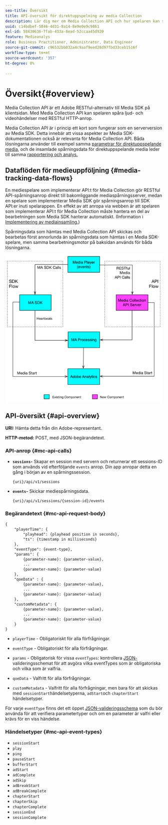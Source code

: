 ```yaml
---
seo-title: Översikt
title: API-översikt för direktuppspelning av media Collection
description: Lär dig mer om Media Collection API och hur spelaren kan spåra ljud- och videohändelser med RESTful HTTP-anrop.
uuid: c14bdbef-5846-4d31-8a14-8e9e0e9c9861
exl-id: 58430636-7fab-433a-8ead-52ccaa45d920
feature: Medieanalys
role: Business Practitioner, Administrator, Data Engineer
source-git-commit: c96532bb032a4c9aaf9eed28d97fbd33ceb1516f
workflow-type: tm+mt
source-wordcount: '357'
ht-degree: 0%

---
```


# Översikt{#overview}

Media Collection API är ett Adobe RESTful-alternativ till Media SDK på klientsidan. Med Media Collection API kan spelaren spåra ljud- och videohändelser med RESTful HTTP-anrop.

Media Collection API är i princip ett kort som fungerar som en serverversion av Media SDK. Detta innebär att vissa aspekter av Media SDK-dokumentationen också är relevanta för Media Collection API. Båda lösningarna använder till exempel samma [parametrar för direktuppspelande media](/help/metrics-and-metadata/audio-video-parameters.md), och de insamlade spårningsdata för direktuppspelande media leder till samma [rapportering och analys.](/help/media-reports/media-reports-enable.md)

## Dataflöden för medieuppföljning {#media-tracking-data-flows}

En mediespelare som implementerar API:t för Media Collection gör RESTful API-spårningsanrop direkt till bakomliggande mediaspårningsserver, medan en spelare som implementerar Media SDK gör spårningsanrop till SDK API:er inuti spelarappen. En effekt av att anropa via webben är att spelaren som implementerar API:t för Media Collection måste hantera en del av bearbetningen som Media SDK hanterar automatiskt. (Information i [Implementering av mediainsamling.](mc-api-impl/mc-api-quick-start.md))

Spårningsdata som hämtas med Media Collection API skickas och bearbetas först annorlunda än spårningsdata som hämtas i en Media SDK-spelare, men samma bearbetningsmotor på baksidan används för båda lösningarna.

![](assets/col_api_overview_simple.png)

## API-översikt {#api-overview}

**URI:** Hämta detta från din Adobe-representant.

**HTTP-metod:** POST, med JSON-begärandetext.

### API-anrop {#mc-api-calls}

* **`sessions`-** Skapar en session med servern och returnerar ett sessions-ID som används vid efterföljande  `events` anrop. Din app anropar detta en gång i början av en spårningssession.

   ```
   {uri}/api/v1/sessions
   ```

* **`events`-** Skickar mediespårningsdata.

   ```
   {uri}/api/v1/sessions/{session-id}/events
   ```

### Begärandetext {#mc-api-request-body}

```
{
    "playerTime": {
        "playhead": {playhead position in seconds},
        "ts": {timestamp in milliseconds}
    },
    "eventType": {event-type},
    "params": {
        {parameter-name}: {parameter-value},
        ...
        {parameter-name}: {parameter-value}
    },
    "qoeData" : {
        {parameter-name}: {parameter-value},
        ...
        {parameter-name}: {parameter-value}
    },
    "customMetadata": {
        {parameter-name}: {parameter-value},
        ...
        {parameter-name}: {parameter-value}
    }
}
```

* `playerTime` - Obligatoriskt för alla förfrågningar.
* `eventType` - Obligatoriskt för alla förfrågningar.
* `params` - Obligatorisk för vissa  `eventTypes`: kontrollera  [JSON-](mc-api-ref/mc-api-json-validation.md) valideringsschemat för att avgöra vilka eventTypes som är obligatoriska och vilka som är valfria.

* `qoeData` - Valfritt för alla förfrågningar.
* `customMetadata` - Valfritt för alla förfrågningar, men bara för att skickas med  `sessionStart`händelsetyperna,  `adStart`och  `chapterStart` händelsetyper.

För varje `eventType` finns det ett öppet [JSON-valideringsschema](mc-api-ref/mc-api-json-validation.md) som du bör använda för att verifiera parametertyper och om en parameter är valfri eller krävs för en viss händelse.

### Händelsetyper {#mc-api-event-types}

* `sessionStart`
* `play`
* `ping`
* `pauseStart`
* `bufferStart`
* `adStart`
* `adComplete`
* `adSkip`
* `adBreakStart`
* `adBreakComplete`
* `chapterStart`
* `chapterSkip`
* `chapterComplete`
* `sessionEnd`
* `sessionComplete`
